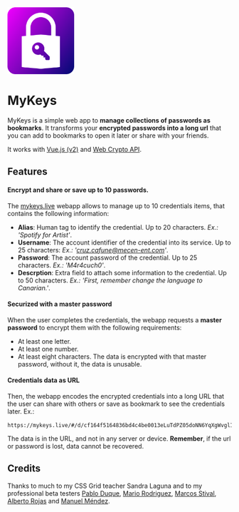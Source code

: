 <img src="https://raw.githubusercontent.com/lucasmenendez/mykeys/main/public/images/icon.svg" width="150">

# MyKeys

MyKeys is a simple web app to **manage collections of passwords as bookmarks**. It transforms your **encrypted passwords into a long url** that you can add to bookmarks to open it later or share with your friends.

It works with [Vue.js (v2)](https://vuejs.org/) and [Web Crypto API](https://developer.mozilla.org/en-US/docs/Web/API/Web_Crypto_API).

## Features

#### Encrypt and share or save up to 10 passwords.

The [mykeys.live](https://mykeys.live/) webapp allows to manage up to 10 credentials items, that contains the following information:
 - **Alias**: Human tag to identify the credential. Up to 20 characters. *Ex.: 'Spotify for Artist'*.
 - **Username**: The account identifier of the credential into its service. Up to 25 characters: *Ex.: 'cruz.cafune@mecen-ent.com'*.
 - **Password**: The account password of the credential. Up to 25 characters. *Ex.: 'M4r4cuch0'*.
 - **Descrption**: Extra field to attach some information to the credential. Up to 50 characters. *Ex.: 'First, remember change the language to Canarian.'*. 

#### Securized with a master password
When the user completes the credentials, the webapp requests a **master password** to encrypt them with the following requirements:
 - At least one letter.
 - At least one number.
 - At least eight characters.
The data is encrypted with that master password, without it, the data is unusable.

#### Credentials data as URL
Then, the webapp encodes the encrypted credentials into a long URL that the user can share with others or save as bookmark to see the credentials later. Ex.:
```
https://mykeys.live/#/d/cf164f5164836bd4c4be0013eLuTdPZ05doNN6YqXgWvglI2bRDcuB3SDVwC2Iz7sW1O6WhQSK9cqIWSwHSkE3UQoTrBL10oWnWVUsO4VLJwyTSJjiw8AT1nsZ8V6abKVcVMi23YDYMx5OdVC0MBUmJ1xI9d1PLfJ6Jq72BezQSkA+UJQrqdetw105Xlj+ZM4bOblSULB%2FSVGoomgRluYQsKBCReqoLDnWgFdX8%2F3tHSEeOYjvmdKGh%2FaOkKH4N7r9gY%2FdCY30XR+GRo83652bfGSTSslROcZ4RUX2VhrrPvuMtcbQFZQ+xf9zuqzQ5ZmIyyWhWpHx6ULG9HwX9n8vFgiS+FDMaOOCCG7e03I4w1FfyZaU1Yhjj3I6y6lbYYf5ger%2FWQzWjVpwyZcGOZKiNs68DKwGNnVAV459rB6C5PhDO9W1W+97X5Ea9vbvKILGyLUXpl289YbZ821ZRWGhNqGTPWlcUdaiViZ%2FfchDuEvWKWvhsSfISbgVHGPTEu+hg5kREBAOWDen5lbHivfV%2FoL9+ZqfjrLYEHjx%2FV38bLc1hPtsenHS9%2Fg6GTuBIArDie8iW7B17Ng9F0CoR1lOp1hobT6GobDh5bITw5ldWC%2FRnPZrNVHSiT1KS8zmbyvxTW8fHSwrpzDcW1MJZl+oes9NfuynO4nBIBDePmzw%2FTfk%2FlVrUEq2FHuLIMGb82ldTtlCfMfYsGhpNQiwNdPvbrQi82VE9w4oc+v0oe8F69gphoU2tCuo5T9VVNN9TrUuY+5uDKT7MSvSQQx4chQyvzfCrIKGF%2FNuFjc2hcFgcyE0rQ1vaqvCyKVJhZ9kVR1a2a+RAyaRy8yvRrsd88TMSAb76IKoCYuBYfdNKFErQb0WjhY3JiNT2VqyZh8fBvfZnEItPwG4r5bbdEPyliGkT7DxhnDfR%2FVB%2Ff7NCW0nubQpH7kZdDuvT08JHZOH%2FAhQwIvlBmTnFEHTGsowuL6KUIcKtWx19INBIdWYEULwbh95m9HIM8w6KssAjFbC9k4KeDkazZI5E8yWIEJhqo7S4kG1EjVkfslj904MF8v2L9RL9Mm26Ez2CR5mRgTOmwwF8MVP0J+WNp%2FCIUIXGqy+ck8XKEGWqRPtNutvPLxmKx%2FHGTON8zXaZdO%2Ff6hlKuIUEyRlEWVJVCKRJD4lf7PQAN%2FzKBGsR%2FOCG44ICSISbVCRg+wz6Bn8sX7rg6HLTaJ5AFqTTe11v1E9AJGDVA7whaz5uMKh4mF9BB3eSAC1pSe2t6biLXk9uMnp7BWJClR5tqmhWImlc49sFala8OP6Dj1BfEMol8KaAu2WcJAW15P%2F2Z7yNeH17XDH8fTO+a%2Fmd2ux4zK5ZoC68IoPihNpFYeQjblREY0ZXdwkwRr5ZqrjYBG57opT7Y5nttIE9mSgm%2FsNlMF%2FZ35ObxB4ZhFsqnQELC2ReRHCDMsyxij5XrhcilaVT4MNFNooyaFopOjnP5MHlVa1Mw%2FgNRscIWG3He1spf1AFYrFbkgWm4Rogc28nd146zjb8hOZCIQT3F5nYquLoulcn+jW4DQrO%2FlRRbQ9F0F2R0fWv4x9xwf4ytzCD74rFUuEkw6vhRYsaO53kHQZP9ElxDrXor6hAPYtCWpPrYpEKjUXJm57eVVqeWjfWO4VHFB8WpwYF%2Fv7FuGD0ffcMDYees%2FkFIFA+UETen%2FW%2FczLEBK5TjqVevN8NxUUYCF4jljjuUoX8el9CX1amQztTDPLj0u52DERdfkIcaunQTOGz2Tnr944Lwkt+t8YE1uxUk0KOKS9RIPdjbiX+lnU1WA%2FHE5bBh8A6OXxij%2FlY%2FMK5%2FiE5JaNPtcQ==
```
The data is in the URL, and not in any server or device. **Remember**, if the url or password is lost, data cannot be recovered.

## Credits

Thanks to much to my CSS Grid teacher Sandra Laguna and to my professional beta testers [Pablo Duque](https://github.com/pabloduque0), [Mario Rodriguez](https://github.com/mapno), [Marcos Stival](https://github.com/mrksph), [Alberto Rojas](https://github.com/r0jasx) and [Manuel Méndez](https://www.linkedin.com/in/manuel-m%C3%A9ndez-garc%C3%ADa-0ba16316a/).